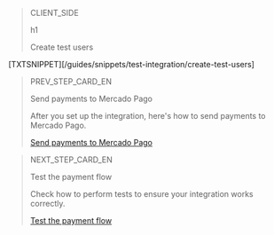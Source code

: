 > CLIENT_SIDE
>
> h1
>
> Create test users

[TXTSNIPPET][/guides/snippets/test-integration/create-test-users] 

> PREV_STEP_CARD_EN
>
> Send payments to Mercado Pago
>
> After you set up the integration, here's how to send payments to Mercado Pago.
>
> [Send payments to Mercado Pago](/developers/en/docs/checkout-bricks/payment-brick/payment-submission)

> NEXT_STEP_CARD_EN 
>
> Test the payment flow
>
> Check how to perform tests to ensure your integration works correctly.
>
> [Test the payment flow](/developers/en/docs/checkout-bricks/payment-brick/integration-test/test-payment-flow)